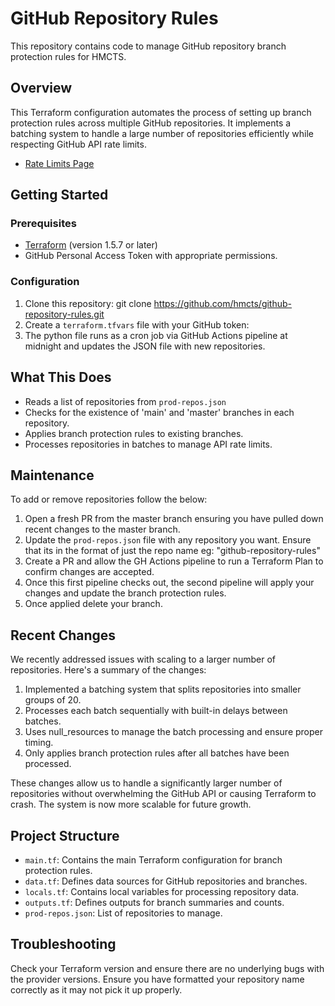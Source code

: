 # GitHub Repository Rules

This repository contains code to manage GitHub repository branch protection rules for HMCTS.

## Overview

This Terraform configuration automates the process of setting up branch protection rules across multiple GitHub repositories. It implements a batching system to handle a large number of repositories efficiently while respecting GitHub API rate limits.

- [Rate Limits Page](https://docs.github.com/en/rest/using-the-rest-api/rate-limits-for-the-rest-api?apiVersion=2022-11-28)

## Getting Started

### Prerequisites

- [Terraform](https://www.terraform.io/downloads.html) (version 1.5.7 or later)
- GitHub Personal Access Token with appropriate permissions.

### Configuration

1. Clone this repository:
git clone https://github.com/hmcts/github-repository-rules.git
2. Create a `terraform.tfvars` file with your GitHub token:
3. The python file runs as a cron job via GitHub Actions pipeline at midnight and updates the JSON file with new repositories.

## What This Does

- Reads a list of repositories from `prod-repos.json`
- Checks for the existence of 'main' and 'master' branches in each repository.
- Applies branch protection rules to existing branches.
- Processes repositories in batches to manage API rate limits.

## Maintenance

To add or remove repositories follow the below:

1. Open a fresh PR from the master branch ensuring you have pulled down recent changes to the master branch.
2. Update the `prod-repos.json` file with any repository you want. Ensure that its in the format of just the repo name eg: "github-repository-rules"
3. Create a PR and allow the GH Actions pipeline to run a Terraform Plan to confirm changes are accepted.
4. Once this first pipeline checks out, the second pipeline will apply your changes and update the branch protection rules.
5. Once applied delete your branch.


## Recent Changes

We recently addressed issues with scaling to a larger number of repositories. Here's a summary of the changes:

1. Implemented a batching system that splits repositories into smaller groups of 20.
2. Processes each batch sequentially with built-in delays between batches.
3. Uses null_resources to manage the batch processing and ensure proper timing.
4. Only applies branch protection rules after all batches have been processed.

These changes allow us to handle a significantly larger number of repositories without overwhelming the GitHub API or causing Terraform to crash. The system is now more scalable for future growth.

## Project Structure

- `main.tf`: Contains the main Terraform configuration for branch protection rules.
- `data.tf`: Defines data sources for GitHub repositories and branches.
- `locals.tf`: Contains local variables for processing repository data.
- `outputs.tf`: Defines outputs for branch summaries and counts.
- `prod-repos.json`: List of repositories to manage.

## Troubleshooting

Check your Terraform version and ensure there are no underlying bugs with the provider versions.
Ensure you have formatted your repository name correctly as it may not pick it up properly.